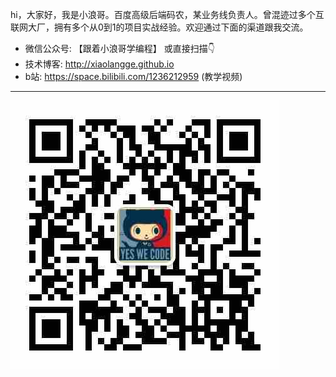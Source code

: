 hi，大家好，我是小浪哥。百度高级后端码农，某业务线负责人。曾混迹过多个互联网大厂，拥有多个从0到1的项目实战经验。欢迎通过下面的渠道跟我交流。

* 微信公众号: 【跟着小浪哥学编程】 或直接扫描👇
* 技术博客: http://xiaolangge.github.io
* b站: https://space.bilibili.com/1236212959 (教学视频)

---

![跟着小浪哥学编程](wechat.PNG)

